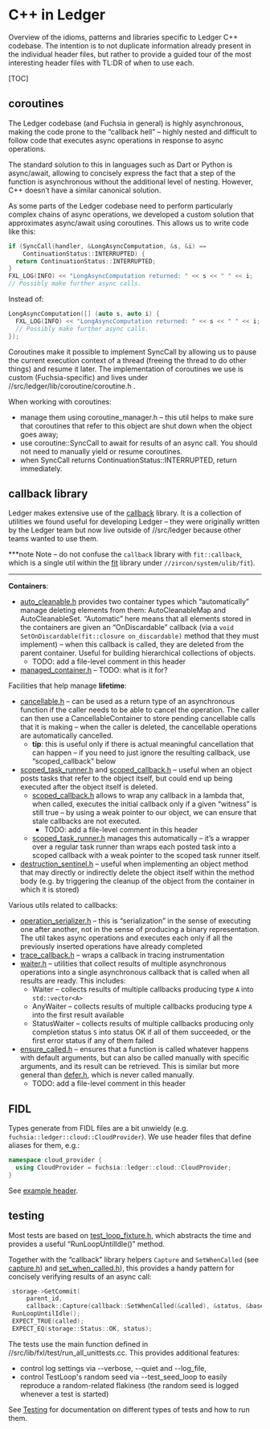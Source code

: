 # C++ in Ledger

Overview of the idioms, patterns and libraries specific to Ledger C++ codebase.
The intention is to not duplicate information already present in the individual
header files, but rather to provide a guided tour of the most interesting header
files with TL:DR of when to use each.

[TOC]

## coroutines

The Ledger codebase (and Fuchsia in general) is highly asynchronous, making the code
prone to the “callback hell” – highly nested and difficult to follow code that
executes async operations in response to async operations.

The standard solution to this in languages such as Dart or Python is
async/await, allowing to concisely express the fact that a step of the function
is asynchronous without the additional level of nesting. However, C++ doesn’t
have a similar canonical solution.

As some parts of the Ledger codebase need to perform particularly complex chains of
async operations, we developed a custom solution that approximates async/await
using coroutines. This allows us to write code like this:


```cpp
if (SyncCall(handler, &LongAsyncComputation, &s, &i) ==
    ContinuationStatus::INTERRUPTED) {
  return ContinuationStatus::INTERRUPTED;
}
FXL_LOG(INFO) << "LongAsyncComputation returned: " << s << " " << i;
// Possibly make further async calls.
```

Instead of:

```cpp
LongAsyncComputation([] (auto s, auto i) {
  FXL_LOG(INFO) << "LongAsyncComputation returned: " << s << " " << i;
  // Possibly make further async calls.
});
```


Coroutines make it possible to implement SyncCall by allowing us to pause the
current execution context of a thread (freeing the thread to do other things)
and resume it later. The implementation of coroutines we use is custom
(Fuchsia-specific) and lives under //src/ledger/lib/coroutine/coroutine.h .

When working with coroutines:

*   manage them using coroutine_manager.h – this util helps to make sure that
    coroutines that refer to this object are shut down when the object goes
    away;
*   use coroutine::SyncCall to await for results of an async call. You should
    not need to manually yield or resume coroutines.
*   when SyncCall returns ContinuationStatus::INTERRUPTED, return immediately.

## callback library

Ledger makes extensive use of the [callback] library. It is a collection of
utilities we found useful for developing Ledger – they were originally written
by the Ledger team but now live outside of //src/ledger because other teams
wanted to use them.

***note
Note – do not confuse the `callback` library with `fit::callback`, which is
a single util within the [fit] library under `//zircon/system/ulib/fit`).
***

**Containers**:

*   [auto_cleanable.h] provides two container types which “automatically” manage
    deleting elements from them: AutoCleanableMap and AutoCleanableSet.
    “Automatic” here means that all elements stored in the containers are given
    an “OnDiscardable” callback (via a
    `void SetOnDiscardable(fit::closure on_discardable)` method that they must
    implement) – when this callback is called, they are deleted from the parent
    container. Useful for building hierarchical collections of objects.
    *   TODO: add a file-level comment in this header
*   [managed_container.h] – TODO: what is it for?

Facilities that help manage **lifetime**:

*   [cancellable.h] – can be used as a return type of an asynchronous function
    if the caller needs to be able to cancel the operation. The caller can then
    use a CancellableContainer to store pending cancellable calls that it is
    making – when the caller is deleted, the cancellable operations are
    automatically cancelled.
    *   **tip**: this is useful only if there is actual meaningful cancellation
        that can happen – if you need to just ignore the resulting callback, use
        “scoped_callback” below
*   [scoped_task_runner.h] and [scoped_callback.h] – useful when an object posts
    tasks that refer to the object itself, but could end up being executed after
    the object itself is deleted.
    *   [scoped_callback.h] allows to wrap any callback in a lambda that, when
        called, executes the initial callback only if a given “witness” is still
        true – by using a weak pointer to our object, we can ensure that stale
        callbacks are not executed.
        *   TODO: add a file-level comment in this header
    *   [scoped_task_runner.h] manages this automatically – it’s a wrapper over
        a regular task runner than wraps each posted task into a scoped callback
        with a weak pointer to the scoped task runner itself.
*   [destruction_sentinel.h] – useful when implementing an object method that
    may directly or indirectly delete the object itself within the method body
    (e.g. by triggering the cleanup of the object from the container in which it
    is stored)

Various utils related to callbacks:

*   [operation_serializer.h] – this is “serialization” in the sense of executing
    one after another, not in the sense of producing a binary representation.
    The util takes async operations and executes each only if all the previously
    inserted operations have already completed
*   [trace_callback.h] – wraps a callback in tracing instrumentation
*   [waiter.h] – utilities that collect results of multiple asynchronous
    operations into a single asynchronous callback that is called when all
    results are ready. This includes:
    *   Waiter – collects results of multiple callbacks producing type `A` into
        `std::vector<A>`
    *   AnyWaiter – collects results of multiple callbacks producing type `A`
        into the first result available
    *   StatusWaiter – collects results of multiple callbacks producing only
        completion status `S` into status OK if all of them succeeded, or the
        first error status if any of them failed
*   [ensure_called.h] – ensures that a function is called whatever happens with
    default arguments, but can also be called manually with specific arguments,
    and its result can be retrieved. This is similar but more general than
    [defer.h], which is never called manually.
    *   TODO: add a file-level comment in this header

## FIDL

Types generate from FIDL files are a bit unwieldy (e.g.
`fuchsia::ledger::cloud::CloudProvider`). We use header files that define
aliases for them, e.g.:

```cpp
namespace cloud_provider {
  using CloudProvider = fuchsia::ledger::cloud::CloudProvider;
}
```

See [example header](/src/ledger/bin/fidl/include/types.h).

## testing

Most tests are based on [test_loop_fixture.h], which abstracts the time and
provides a useful “RunLoopUntilIdle()” method.

Together with the “callback” library helpers `Capture` and `SetWhenCalled` (see
[capture.h]) and [set_when_called.h]), this provides a handy pattern for
concisely verifying results of an async call:


```cpp
 storage->GetCommit(
     parent_id,
     callback::Capture(callback::SetWhenCalled(&called), &status, &base));
 RunLoopUntilIdle();
 EXPECT_TRUE(called);
 EXPECT_EQ(storage::Status::OK, status);
```

The tests use the main function defined in
//src/lib/fxl/test/run_all_unittests.cc. This provides additional features:

*   control log settings via --verbose, --quiet and --log_file,
*   control TestLoop's random seed via --test_seed_loop to easily reproduce a
    random-related flakiness (the random seed is logged whenever a test is
    started)

See [Testing](testing.md) for documentation on different types of tests and how
to run them.

[auto_cleanable.h]: /src/lib/callback/auto_cleanable.h
[callback]: /src/lib/callback
[cancellable.h]: /src/lib/callback/cancellable.h
[capture.h]: /src/lib/callback/capture.h
[defer.h]: /zircon/system/ulib/fit/include/lib/fit/defer.h
[destruction_sentinel.h]: /src/lib/callback/destruction_sentinel.h
[ensure_called.h]: /src/lib/callback/ensure_called.h
[fit]: /zircon/system/ulib/fit
[managed_container.h]: /src/ledger/lib/callback/managed_container.h
[operation_serializer.h]: /src/lib/callback/operation_serializer.h
[scoped_callback.h]: /src/lib/callback/scoped_callback.h
[scoped_task_runner.h]: /src/lib/callback/scoped_task_runner.h
[scoped_task_runner.h]: /src/lib/callback/scoped_task_runner.h
[set_when_called.h]: /src/lib/callback/set_when_called.h
[test_loop_fixture.h]: /src/lib/testing/loop_fixture/test_loop_fixture.h
[trace_callback.h]: /src/lib/callback/trace_callback.h
[waiter.h]: /src/lib/callback/waiter.h
